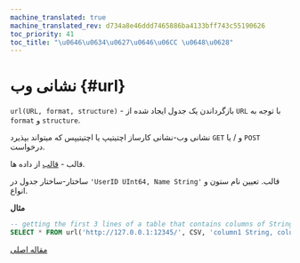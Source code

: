 ```yaml
---
machine_translated: true
machine_translated_rev: d734a8e46ddd7465886ba4133bff743c55190626
toc_priority: 41
toc_title: "\u0646\u0634\u0627\u0646\u06CC \u0648\u0628"
---
```


# نشانی وب {#url}

`url(URL, format, structure)` - بازگرداندن یک جدول ایجاد شده از `URL` با توجه به
`format` و `structure`.

نشانی وب-نشانی کارساز اچتیتیپ یا اچتیتیپس که میتواند بپذیرد `GET` و / یا `POST` درخواست.

قالب - [قالب](../../interfaces/formats.md#formats) از داده ها.

ساختار-ساختار جدول در `'UserID UInt64, Name String'` قالب. تعیین نام ستون و انواع.

**مثال**

``` sql
-- getting the first 3 lines of a table that contains columns of String and UInt32 type from HTTP-server which answers in CSV format.
SELECT * FROM url('http://127.0.0.1:12345/', CSV, 'column1 String, column2 UInt32') LIMIT 3
```

[مقاله اصلی](https://clickhouse.tech/docs/en/query_language/table_functions/url/) <!--hide-->
